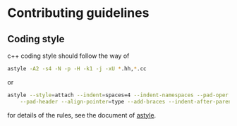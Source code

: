 # Contributing guidelines

## Coding style

c++ coding style should follow the way of  

```bash
astyle -A2 -s4 -N -p -H -k1 -j -xU *.hh,*.cc
```

or  

```bash
astyle --style=attach --indent=spaces=4 --indent-namespaces --pad-oper \
    --pad-header --align-pointer=type --add-braces --indent-after-parens *.hh,*.cc
```

for details of the rules, see the document of [astyle](http://astyle.sourceforge.net/astyle.html).
